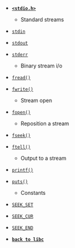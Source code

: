- **[`<stdio.h>`](/libc/stdio.h/)**

    - Standard streams

* [`stdin`](/libc/stdio.h/stdin.md)
* [`stdout`](/libc/stdio.h/stdout.md)
* [`stderr`](/libc/stdio.h/stderr.md)

    - Binary stream i/o

* [`fread()`](/libc/stdio.h/fread.md)
* [`fwrite()`](/libc/stdio.h/fwrite.md)

    - Stream open

* [`fopen()`](/libc/stdio.h/fopen.md)

    - Reposition a stream

* [`fseek()`](/libc/stdio.h/fseek.md)
* [`ftell()`](/libc/stdio.h/ftell.md)

    - Output to a stream

* [`printf()`](/libc/stdio.h/printf.md)
* [`puts()`](/libc/stdio.h/puts.md)

    - Constants

* [`SEEK_SET`](/libc/stdio.h/SEEK_SET.md)
* [`SEEK_CUR`](/libc/stdio.h/SEEK_CUR.md)
* [`SEEK_END`](/libc/stdio.h/SEEK_END.md)

- [**`back to libc`**](/libc/)